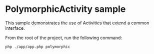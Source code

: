 # PolymorphicActivity sample

This sample demonstrates the use of Activities that extend a common interface.

From the root of the project, run the following command:

```bash
php ./app/app.php polymorphic
```
